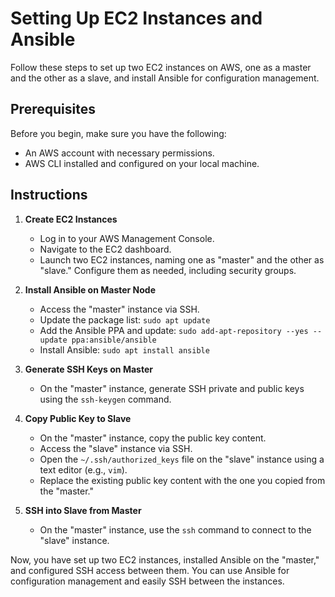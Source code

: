 # Setting Up EC2 Instances and Ansible

Follow these steps to set up two EC2 instances on AWS, one as a master and the other as a slave, and install Ansible for configuration management.

## Prerequisites

Before you begin, make sure you have the following:

- An AWS account with necessary permissions.
- AWS CLI installed and configured on your local machine.

## Instructions

1. **Create EC2 Instances**
    - Log in to your AWS Management Console.
    - Navigate to the EC2 dashboard.
    - Launch two EC2 instances, naming one as "master" and the other as "slave." Configure them as needed, including security groups.

2. **Install Ansible on Master Node**
    - Access the "master" instance via SSH.
    - Update the package list: `sudo apt update`
    - Add the Ansible PPA and update: `sudo add-apt-repository --yes --update ppa:ansible/ansible`
    - Install Ansible: `sudo apt install ansible`

3. **Generate SSH Keys on Master**
    - On the "master" instance, generate SSH private and public keys using the `ssh-keygen` command.

4. **Copy Public Key to Slave**
    - On the "master" instance, copy the public key content.
    - Access the "slave" instance via SSH.
    - Open the `~/.ssh/authorized_keys` file on the "slave" instance using a text editor (e.g., `vim`).
    - Replace the existing public key content with the one you copied from the "master."

5. **SSH into Slave from Master**
    - On the "master" instance, use the `ssh` command to connect to the "slave" instance.

Now, you have set up two EC2 instances, installed Ansible on the "master," and configured SSH access between them. You can use Ansible for configuration management and easily SSH between the instances.
